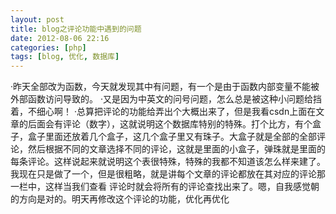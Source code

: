 ```yaml
---
layout: post
title: blog之评论功能中遇到的问题
date: 2012-08-06 22:16
categories: [php]
tags: [blog, 优化, 数据库]
---
```

·昨天全部改为函数，今天就发现其中有问题，有一个是由于函数内部变量不能被外部函数访问导致的。
·又是因为中英文的问号问题，怎么总是被这种小问题给挡着，不细心啊！
·总算把评论的功能给弄出个大概出来了，但是我看csdn上面在文章的后面会有评论（数字），这就说明这个数据库特别的特殊。打个比方，有个盒子，盒子里面还放着几个盒子，这几个盒子里又有珠子。大盒子就是全部的全部评论，然后根据不同的文章选择不同的评论，这就是里面的小盒子，弹珠就是里面的每条评论。这样说起来就说明这个表很特殊，特殊的我都不知道该怎么样来建了。我现在只是做了一个，但是很粗略，就是讲每个文章的评论都放在其对应的评论那一栏中，这样当我们查看
 评论时就会将所有的评论查找出来了。嗯，自我感觉朝的方向是对的。明天再修改这个评论的功能，优化再优化

